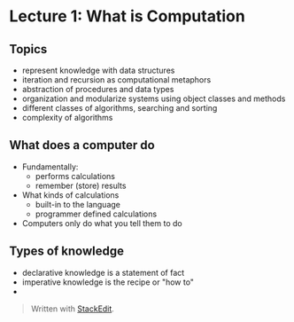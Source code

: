 # Lecture 1: What is Computation

## Topics
- represent knowledge with data structures
- iteration and recursion as computational metaphors
- abstraction of procedures and data types
- organization and modularize systems using object classes and methods
- different classes of algorithms, searching and sorting
- complexity of algorithms

## What does a computer do
- Fundamentally:
	- performs calculations
	- remember (store) results
- What kinds of calculations
	- built-in to the language
	- programmer defined calculations
- Computers only do what you tell them to do

## Types of knowledge
- declarative knowledge is a statement of fact
- imperative knowledge is the recipe or "how to"
- 

> Written with [StackEdit](https://stackedit.io/).
<!--stackedit_data:
eyJoaXN0b3J5IjpbNDY5NTY1MjAsLTMxNzcyODY4NCw3MzA5OT
gxMTZdfQ==
-->